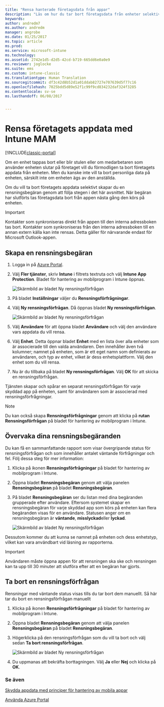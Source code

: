 ```yaml
---
title: "Rensa hanterade företagsdata från appar"
description: "Läs om hur du tar bort företagsdata från enheter selektivt via fjärranslutning."
keywords: 
author: andredm7
ms.author: andredm
manager: angrobe
ms.date: 01/25/2017
ms.topic: article
ms.prod: 
ms.service: microsoft-intune
ms.technology: 
ms.assetid: 2742e1d5-d2d5-42cd-b719-665dd6e0a0e9
ms.reviewer: joglocke
ms.suite: ems
ms.custom: intune-classic
ms.translationtype: Human Translation
ms.sourcegitcommit: df3c42d8b52d1a01ddab82727e707639d5f77c16
ms.openlocfilehash: 7025bdd5d89e52f1c99f9cd834232daf324f3285
ms.contentlocale: sv-se
ms.lasthandoff: 06/08/2017


---
```


# <a name="wipe-company-app-data-with-intune-mam"></a>Rensa företagets appdata med Intune MAM

[!INCLUDE[classic-portal](../includes/classic-portal.md)]

Om en enhet tappas bort eller blir stulen eller om medarbetaren som använder enheten slutar på företaget vill du förmodligen ta bort företagets appdata från enheten. Men du kanske inte vill ta bort personliga data på enheten, särskilt inte om enheten ägs av den anställda.

Om du vill ta bort företagets appdata selektivt skapar du en rensningsbegäran genom att följa stegen i det här avsnittet. När begäran har slutförts tas företagsdata bort från appen nästa gång den körs på enheten.

>[!IMPORTANT]
> Kontakter som synkroniseras direkt från appen till den interna adressboken tas bort. Kontakter som synkroniseras från den interna adressboken till en annan extern källa kan inte rensas. Detta gäller för närvarande endast för Microsoft Outlook-appen.

## <a name="create-a-wipe-request"></a>Skapa en rensningsbegäran

1.  Logga in på [Azure Portal](https://portal.azure.com).

2.  Välj **Fler tjänster**, skriv **Intune** i filtrets textruta och välj **Intune App Protection**. Bladet för hantering av mobilprogram i Intune öppnas.

    ![Skärmbild av bladet Ny rensningsförfrågan](../media/AppManagement/wipe-request-mam-main-blade.png)

2.  På bladet **Inställningar** väljer du **Rensningsförfrågningar**.

3.  Välj  **Ny rensningsförfrågan**. Då öppnas bladet **Ny rensningsförfrågan**.

    ![Skärmbild av bladet Ny rensningsförfrågan](../media/AppManagement/AzurePortal_MAM_NewWipeRequest.png)

4.  Välj **Användare** för att öppna bladet **Användare** och välj den användare vars appdata du vill rensa.

5.  Välj **Enhet**. Detta öppnar bladet **Enhet** med en lista över alla enheter som är associerade till den valda användaren. Den innehåller även två kolumner; namnet på enheten, som är ett eget namn som definierats av användaren, och typ av enhet, vilket är dess enhetsplattform. Välj den enhet som du vill rensa.

6.  Nu är du tillbaka på bladet **Ny rensningsförfrågan**. Välj **OK** för att skicka en rensningsförfrågan. 

Tjänsten skapar och spårar en separat rensningsförfrågan för varje skyddad app på enheten, samt för användaren som är associerad med rensningsförfrågningar.

>[!NOTE]
> Du kan också skapa **Rensningsförfrågningar** genom att klicka på **rutan Rensningsförfrågan** på bladet för hantering av mobilprogram i Intune.

## <a name="monitor-your-wipe-requests"></a>Övervaka dina rensningsbegäranden

Du kan få en sammanfattande rapport som visar övergripande status för rensningsförfrågan och som innehåller antalet väntande förfrågningar och fel. Följ dessa steg för mer information:

1.  Klicka på ikonen **Rensningsförfrågningar** på bladet för hantering av mobilprogram i Intune.

2.  Öppna bladet **Rensningsbegäran** genom att välja panelen **Rensningsbegäran** på bladet **Rensningsbegäran**.

3.  På bladet **Rensningsbegäran** ser du listan med dina begäranden grupperade efter användare. Eftersom systemet skapar en rensningsbegäran för varje skyddad app som körs på enheten kan flera begäranden visas för en användare. Statusen anger om en rensningsbegäran är **väntande**, **misslyckad**eller **lyckad**.

    ![Skärmbild av bladet Ny rensningsförfrågan](../media/AppManagement/wipe-request-status-1.png)

Dessutom kommer du att kunna se namnet på enheten och dess enhetstyp, vilket kan vara användbart vid läsning av rapporterna.

>[!IMPORTANT]
> Användaren måste öppna appen för att rensningen ska ske och rensningen kan ta upp till 30 minuter att slutföra efter att en begäran har gjorts.

## <a name="delete-a-wipe-request"></a>Ta bort en rensningsförfrågan

Rensningar med väntande status visas tills du tar bort dem manuellt.  Så här tar du bort en rensningsförfrågan manuellt

1.  Klicka på ikonen **Rensningsförfrågningar** på bladet för hantering av mobilprogram i Intune.

2.  Öppna bladet **Rensningsbegäran** genom att välja panelen **Rensningsbegäran** på bladet **Rensningsbegäran**.

3.  Högerklicka på den rensningsförfrågan som du vill ta bort och välj sedan **Ta bort rensningsförfrågan**.

    ![Skärmbild av bladet Ny rensningsförfrågan](../media/AppManagement/delete-wipe-request.png)

4.  Du uppmanas att bekräfta borttagningen. Välj **Ja** eller **Nej** och klicka på **OK**.


### <a name="see-also"></a>Se även
[Skydda appdata med principer för hantering av mobila appar](protect-app-data-using-mobile-app-management-policies-with-microsoft-intune.md)

[Använda Azure Portal](azure-portal-for-microsoft-intune-mam-policies.md)

